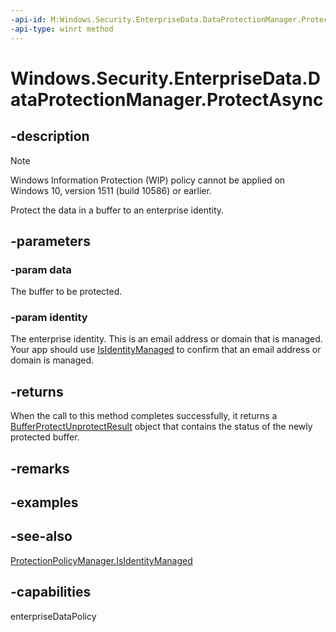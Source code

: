 ```yaml
---
-api-id: M:Windows.Security.EnterpriseData.DataProtectionManager.ProtectAsync(Windows.Storage.Streams.IBuffer,System.String)
-api-type: winrt method
---
```


<!-- Method syntax
public Windows.Foundation.IAsyncOperation<Windows.Security.EnterpriseData.BufferProtectUnprotectResult> ProtectAsync(Windows.Storage.Streams.IBuffer data, System.String identity)
-->

# Windows.Security.EnterpriseData.DataProtectionManager.ProtectAsync

## -description
> [!NOTE]
> Windows Information Protection (WIP) policy cannot be applied on Windows 10, version 1511 (build 10586) or earlier.

Protect the data in a buffer to an enterprise identity.

## -parameters
### -param data
The buffer to be protected.

### -param identity
The enterprise identity. This is an email address or domain that is managed. Your app should use [IsIdentityManaged](protectionpolicymanager_isidentitymanaged_906801364.md) to confirm that an email address or domain is managed.

## -returns
When the call to this method completes successfully, it returns a [BufferProtectUnprotectResult](bufferprotectunprotectresult.md) object that contains the status of the newly protected buffer.

## -remarks

## -examples

## -see-also
[ProtectionPolicyManager.IsIdentityManaged](protectionpolicymanager_isidentitymanaged.md)

## -capabilities
enterpriseDataPolicy
